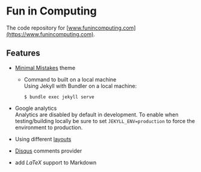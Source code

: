 # Fun in Computing
The code repository for [www.funincomputing.com](https://www.funincomputing.com).


## Features

- [Minimal Mistakes](https://mmistakes.github.io/minimal-mistakes/) theme 
    - Command to built on a local machine\
        Using Jekyll with Bundler on a local machine:
        ```
        $ bundle exec jekyll serve
        ```

- Google analytics\
Analytics are disabled by default in development. To enable when testing/building locally be sure to set `JEKYLL_ENV=production` to force the environment to production.

- Using different [layouts](https://mmistakes.github.io/minimal-mistakes/docs/layouts/#home-page-layout)

- [Disqus](https://disqus.com/) comments provider
- add _LaTeX_ support to Markdown